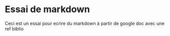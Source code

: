 

# Essai de markdown

Ceci est un essai pour ecrire du markdown à partir de google doc avec une ref biblio 